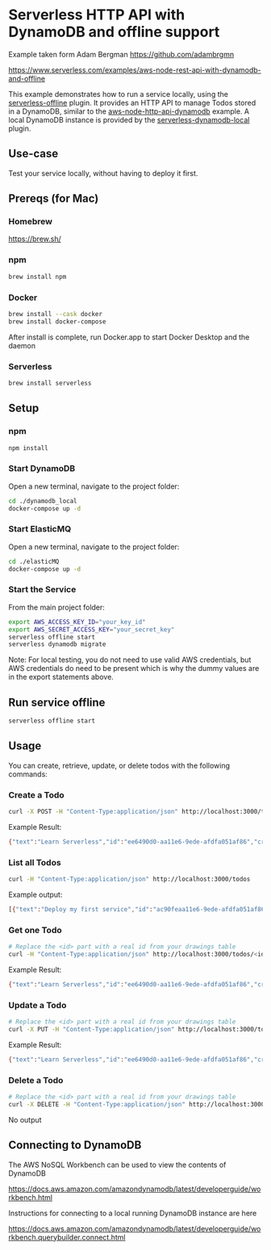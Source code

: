 <!--
title: 'AWS Serverless HTTP API with DynamoDB and offline support example in NodeJS'
description: 'This example demonstrates how to run a service locally, using the ''serverless-offline'' plugin. It provides an HTTP API to manage Todos stored in DynamoDB.'
layout: Doc
framework: v1
platform: AWS
language: nodeJS
authorLink: 'https://github.com/adambrgmn'
authorName: 'Adam Bergman'
authorAvatar: 'https://avatars1.githubusercontent.com/u/13746650?v=4&s=140'
-->
# Serverless HTTP API with DynamoDB and offline support

Example taken form Adam Bergman https://github.com/adambrgmn

https://www.serverless.com/examples/aws-node-rest-api-with-dynamodb-and-offline

This example demonstrates how to run a service locally, using the
[serverless-offline](https://github.com/dherault/serverless-offline) plugin. It
provides an HTTP API to manage Todos stored in a DynamoDB, similar to the
[aws-node-http-api-dynamodb](https://github.com/serverless/examples/tree/master/aws-node-http-api-dynamodb)
example. A local DynamoDB instance is provided by the
[serverless-dynamodb-local](https://github.com/99xt/serverless-dynamodb-local)
plugin.

## Use-case

Test your service locally, without having to deploy it first.

## Prereqs (for Mac)

### Homebrew

https://brew.sh/

### npm

```bash
brew install npm
```

### Docker

```bash
brew install --cask docker
brew install docker-compose
```
After install is complete, run Docker.app to start Docker Desktop and the daemon

### Serverless

```bash
brew install serverless
```

## Setup

### npm
```bash
npm install
```

### Start DynamoDB
Open a new terminal, navigate to the project folder:

```bash
cd ./dynamodb_local 
docker-compose up -d
```

### Start ElasticMQ
Open a new terminal, navigate to the project folder:

```bash
cd ./elasticMQ 
docker-compose up -d
```

### Start the Service

From the main project folder:

```bash
export AWS_ACCESS_KEY_ID="your_key_id"
export AWS_SECRET_ACCESS_KEY="your_secret_key"
serverless offline start
serverless dynamodb migrate
```

Note: For local testing, you do not need to use valid AWS credentials, but AWS credentials do need to be present which is why the dummy values are in the export statements above.

## Run service offline

```bash
serverless offline start
```

## Usage

You can create, retrieve, update, or delete todos with the following commands:

### Create a Todo

```bash
curl -X POST -H "Content-Type:application/json" http://localhost:3000/todos --data '{ "text": "Learn Serverless" }'
```

Example Result:
```bash
{"text":"Learn Serverless","id":"ee6490d0-aa11e6-9ede-afdfa051af86","createdAt":1479138570824,"checked":false,"updatedAt":1479138570824}%
```

### List all Todos

```bash
curl -H "Content-Type:application/json" http://localhost:3000/todos
```

Example output:
```bash
[{"text":"Deploy my first service","id":"ac90feaa11e6-9ede-afdfa051af86","checked":true,"updatedAt":1479139961304},{"text":"Learn Serverless","id":"206793aa11e6-9ede-afdfa051af86","createdAt":1479139943241,"checked":false,"updatedAt":1479139943241}]%
```

### Get one Todo

```bash
# Replace the <id> part with a real id from your drawings table
curl -H "Content-Type:application/json" http://localhost:3000/todos/<id>
```

Example Result:
```bash
{"text":"Learn Serverless","id":"ee6490d0-aa11e6-9ede-afdfa051af86","createdAt":1479138570824,"checked":false,"updatedAt":1479138570824}%
```

### Update a Todo

```bash
# Replace the <id> part with a real id from your drawings table
curl -X PUT -H "Content-Type:application/json" http://localhost:3000/todos/<id> --data '{ "text": "Learn Serverless", "checked": true }'
```

Example Result:
```bash
{"text":"Learn Serverless","id":"ee6490d0-aa11e6-9ede-afdfa051af86","createdAt":1479138570824,"checked":true,"updatedAt":1479138570824}%
```

### Delete a Todo

```bash
# Replace the <id> part with a real id from your drawings table
curl -X DELETE -H "Content-Type:application/json" http://localhost:3000/todos/<id>
```

No output

## Connecting to DynamoDB

The AWS NoSQL Workbench can be used to view the contents of DynamoDB

https://docs.aws.amazon.com/amazondynamodb/latest/developerguide/workbench.html

Instructions for connecting to a local running DynamoDB instance are here

https://docs.aws.amazon.com/amazondynamodb/latest/developerguide/workbench.querybuilder.connect.html
